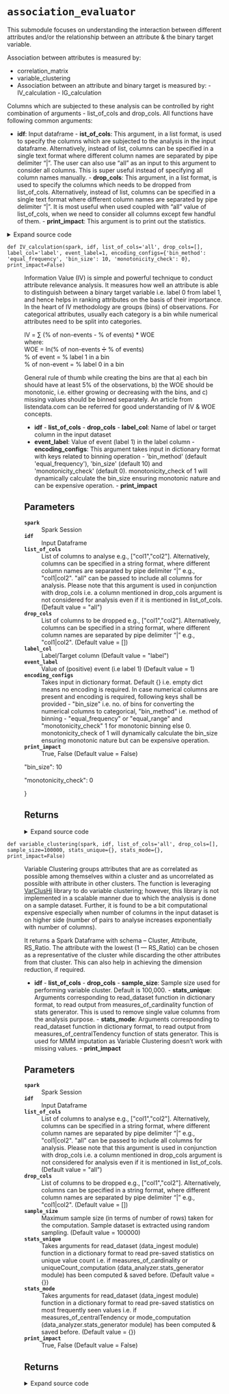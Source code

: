 # <code>association_evaluator</code>
<p>This submodule focuses on understanding the interaction between different attributes and/or the relationship
between an attribute &amp; the binary target variable.</p>
<p>Association between attributes is measured by:</p>
<ul>
<li>correlation_matrix</li>
<li>variable_clustering</li>
<li>Association between an attribute and binary target is measured by:
- IV_calculation
- IG_calculation</li>
</ul>
<p>Columns which are subjected to these analysis can be controlled by right combination of arguments - list_of_cols and
drop_cols. All functions have following common arguments:</p>
<ul>
<li><strong>idf</strong>: Input dataframe - <strong>ist_of_cols</strong>: This argument, in a list format, is used to specify the columns which
are subjected to the analysis in the input dataframe. Alternatively, instead of list, columns can be specified in a
single text format where different column names are separated by pipe delimiter “|”. The user can also use “all” as
an input to this argument to consider all columns. This is super useful instead of specifying all column names
manually. - <strong>drop_cols</strong>: This argument, in a list format, is used to specify the columns which needs to be dropped
from list_of_cols. Alternatively, instead of list, columns can be specified in a single text format where different
column names are separated by pipe delimiter “|”. It is most useful when used coupled with “all” value of
list_of_cols, when we need to consider all columns except few handful of them. - <strong>print_impact</strong>: This argument is
to print out the statistics.</li>
</ul>
<details class="source">
<summary>
<span>Expand source code</span>
</summary>
<pre>
```python
"""This submodule focuses on understanding the interaction between different attributes and/or the relationship
between an attribute & the binary target variable.

Association between attributes is measured by:

- correlation_matrix
- variable_clustering
- Association between an attribute and binary target is measured by:
        - IV_calculation
        - IG_calculation

Columns which are subjected to these analysis can be controlled by right combination of arguments - list_of_cols and
drop_cols. All functions have following common arguments:

- **idf**: Input dataframe - **ist_of_cols**: This argument, in a list format, is used to specify the columns which
are subjected to the analysis in the input dataframe. Alternatively, instead of list, columns can be specified in a
single text format where different column names are separated by pipe delimiter “|”. The user can also use “all” as
an input to this argument to consider all columns. This is super useful instead of specifying all column names
manually. - **drop_cols**: This argument, in a list format, is used to specify the columns which needs to be dropped
from list_of_cols. Alternatively, instead of list, columns can be specified in a single text format where different
column names are separated by pipe delimiter “|”. It is most useful when used coupled with “all” value of
list_of_cols, when we need to consider all columns except few handful of them. - **print_impact**: This argument is
to print out the statistics. """
# coding=utf-8
import itertools
import math

import pyspark
from phik.phik import spark_phik_matrix_from_hist2d_dict
from popmon.analysis.hist_numpy import get_2dgrid
from pyspark.sql import Window
from pyspark.sql import functions as F
from varclushi import VarClusHi

from anovos.data_analyzer.stats_generator import uniqueCount_computation
from anovos.data_ingest.data_ingest import read_dataset
from anovos.data_transformer.transformers import (
    attribute_binning,
    monotonic_binning,
    cat_to_num_unsupervised,
    imputation_MMM,
)
from anovos.shared.utils import attributeType_segregation


def correlation_matrix(
    spark, idf, list_of_cols="all", drop_cols=[], stats_unique={}, print_impact=False
):
    """This function calculates correlation coefficient statistical, which measures the strength of the relationship
    between the relative movements of two attributes. Pearson’s correlation coefficient is a standard approach of
    measuring correlation between two variables. However, it has some drawbacks: a) It works only with continuous
    variables, b) It only accounts for a linear relationship between variables, and c) It is sensitive to outliers.
    To avoid these issues, we are computing Phik (𝜙k), which is a new and practical correlation coefficient that
    works consistently between categorical, ordinal and interval variables, captures non-linear dependency and
    reverts to the Pearson correlation coefficient in case of a bivariate normal input distribution. The correlation
    coefficient is calculated for every pair of attributes and its value lies between 0 and 1, where 0 means there is
    no correlation between the two attributes and 1 means strong correlation. However, this methodology have
    drawbacks of its own as it is found to be more computational expensive especially when number of columns in the
    input dataset is on higher side (number of pairs to analyse increases exponentially with number of columns).
    Further, there is no indication of the direction of the relationship. More detail can be referred from the [
    source paper] [1].

    [1]: https://arxiv.org/abs/1811.11440/     "source paper"

    This function returns a correlation matrix dataframe of schema – attribute, <attribute_names>. Correlation
    between attribute X and Y can be found at intersection of a) row with value X in ‘attribute’ column and b) column
    ‘Y’ (or row with value Y in ‘attribute’ column and column ‘X’).

    - **idf** - **list_of_cols** - **drop_cols** - **stats_unique**: Arguments corresponding to read_dataset function
    in dictionary format, to read output from measures_of_cardinality function of stats generator. - **print_impact**

    Parameters
    ----------
    spark
        Spark Session
    idf
        Input Dataframe
    list_of_cols
        List of columns to analyse e.g., ["col1","col2"].
        Alternatively, columns can be specified in a string format,
        where different column names are separated by pipe delimiter “|” e.g., "col1|col2".
        "all" can be passed to include all columns for analysis.
        Please note that this argument is used in conjunction with drop_cols i.e. a column mentioned in
        drop_cols argument is not considered for analysis even if it is mentioned in list_of_cols. (Default value = "all")
    drop_cols
        List of columns to be dropped e.g., ["col1","col2"].
        Alternatively, columns can be specified in a string format,
        where different column names are separated by pipe delimiter “|” e.g., "col1|col2". (Default value = [])
    stats_unique
        Takes arguments for read_dataset (data_ingest module) function in a dictionary format
        to read pre-saved statistics on unique value count i.e. if measures_of_cardinality or
        uniqueCount_computation (data_analyzer.stats_generator module) has been computed & saved before. (Default value = {})
    print_impact
        True, False (Default value = False)

    Returns
    -------

    """

    if list_of_cols == "all":
        num_cols, cat_cols, other_cols = attributeType_segregation(idf)
        list_of_cols = num_cols + cat_cols
    if isinstance(list_of_cols, str):
        list_of_cols = [x.strip() for x in list_of_cols.split("|")]
    if isinstance(drop_cols, str):
        drop_cols = [x.strip() for x in drop_cols.split("|")]

    if stats_unique == {}:
        remove_cols = (
            uniqueCount_computation(spark, idf, list_of_cols)
            .where(F.col("unique_values") < 2)
            .select("attribute")
            .rdd.flatMap(lambda x: x)
            .collect()
        )
    else:
        remove_cols = (
            read_dataset(spark, **stats_unique)
            .where(F.col("unique_values") < 2)
            .select("attribute")
            .rdd.flatMap(lambda x: x)
            .collect()
        )

    list_of_cols = list(
        set([e for e in list_of_cols if e not in (drop_cols + remove_cols)])
    )

    if any(x not in idf.columns for x in list_of_cols) | (len(list_of_cols) == 0):
        raise TypeError("Invalid input for Column(s)")

    combis = [list(c) for c in itertools.combinations_with_replacement(list_of_cols, 2)]
    hists = idf.select(list_of_cols).pm_make_histograms(combis)
    grids = {k: get_2dgrid(h) for k, h in hists.items()}
    odf_pd = spark_phik_matrix_from_hist2d_dict(spark.sparkContext, grids)
    odf_pd["attribute"] = odf_pd.index
    list_of_cols.sort()
    odf = (
        spark.createDataFrame(odf_pd)
        .select(["attribute"] + list_of_cols)
        .orderBy("attribute")
    )

    if print_impact:
        odf.show(odf.count())

    return odf


def variable_clustering(
    spark,
    idf,
    list_of_cols="all",
    drop_cols=[],
    sample_size=100000,
    stats_unique={},
    stats_mode={},
    print_impact=False,
):
    """Variable Clustering groups attributes that are as correlated as possible among themselves within a cluster and
    as uncorrelated as possible with attribute in other clusters. The function is leveraging [VarClusHi] [2] library
    to do variable clustering; however, this library is not implemented in a scalable manner due to which the
    analysis is done on a sample dataset. Further, it is found to be a bit computational expensive especially when
    number of columns in the input dataset is on higher side (number of pairs to analyse increases exponentially with
    number of columns).

    [2]: https://github.com/jingtt/varclushi   "VarCluShi"

    It returns a Spark Dataframe with schema – Cluster, Attribute, RS_Ratio. The attribute with the lowest (1 —
    RS_Ratio) can be chosen as a representative of the cluster while discarding the other attributes from that
    cluster. This can also help in achieving the dimension reduction, if required.

    - **idf** - **list_of_cols** - **drop_cols** - **sample_size**: Sample size used for performing variable cluster.
    Default is 100,000. - **stats_unique**: Arguments corresponding to read_dataset function in dictionary format,
    to read output from measures_of_cardinality function of stats generator. This is used to remove single value
    columns from the analysis purpose. - **stats_mode**: Arguments corresponding to read_dataset function in
    dictionary format, to read output from measures_of_centralTendency function of stats generator. This is used for
    MMM imputation as Variable Clustering doesn’t work with missing values. - **print_impact**

    Parameters
    ----------
    spark
        Spark Session
    idf
        Input Dataframe
    list_of_cols
        List of columns to analyse e.g., ["col1","col2"].
        Alternatively, columns can be specified in a string format,
        where different column names are separated by pipe delimiter “|” e.g., "col1|col2".
        "all" can be passed to include all columns for analysis.
        Please note that this argument is used in conjunction with drop_cols i.e. a column mentioned in
        drop_cols argument is not considered for analysis even if it is mentioned in list_of_cols. (Default value = "all")
    drop_cols
        List of columns to be dropped e.g., ["col1","col2"].
        Alternatively, columns can be specified in a string format,
        where different column names are separated by pipe delimiter “|” e.g., "col1|col2". (Default value = [])
    sample_size
        Maximum sample size (in terms of number of rows) taken for the computation.
        Sample dataset is extracted using random sampling. (Default value = 100000)
    stats_unique
        Takes arguments for read_dataset (data_ingest module) function in a dictionary format
        to read pre-saved statistics on unique value count i.e. if measures_of_cardinality or
        uniqueCount_computation (data_analyzer.stats_generator module) has been computed & saved before. (Default value = {})
    stats_mode
        Takes arguments for read_dataset (data_ingest module) function in a dictionary format
        to read pre-saved statistics on most frequently seen values i.e. if measures_of_centralTendency or
        mode_computation (data_analyzer.stats_generator module) has been computed & saved before. (Default value = {})
    print_impact
        True, False (Default value = False)

    Returns
    -------

    """

    if list_of_cols == "all":
        num_cols, cat_cols, other_cols = attributeType_segregation(idf)
        list_of_cols = num_cols + cat_cols
    if isinstance(list_of_cols, str):
        list_of_cols = [x.strip() for x in list_of_cols.split("|")]
    if isinstance(drop_cols, str):
        drop_cols = [x.strip() for x in drop_cols.split("|")]

    list_of_cols = list(set([e for e in list_of_cols if e not in drop_cols]))

    if any(x not in idf.columns for x in list_of_cols) | (len(list_of_cols) == 0):
        raise TypeError("Invalid input for Column(s)")

    idf_sample = idf.sample(False, min(1.0, float(sample_size) / idf.count()), 0)
    idf_sample.persist(pyspark.StorageLevel.MEMORY_AND_DISK).count()
    if stats_unique == {}:
        remove_cols = (
            uniqueCount_computation(spark, idf_sample, list_of_cols)
            .where(F.col("unique_values") < 2)
            .select("attribute")
            .rdd.flatMap(lambda x: x)
            .collect()
        )
    else:
        remove_cols = (
            read_dataset(spark, **stats_unique)
            .where(F.col("unique_values") < 2)
            .select("attribute")
            .rdd.flatMap(lambda x: x)
            .collect()
        )

    list_of_cols = [e for e in list_of_cols if e not in remove_cols]
    idf_sample = idf_sample.select(list_of_cols)
    num_cols, cat_cols, other_cols = attributeType_segregation(idf_sample)

    for i in idf_sample.dtypes:
        if i[1].startswith("decimal"):
            idf_sample = idf_sample.withColumn(i[0], F.col(i[0]).cast("double"))
    idf_encoded = cat_to_num_unsupervised(
        spark, idf_sample, list_of_cols=cat_cols, method_type=1
    )
    idf_imputed = imputation_MMM(spark, idf_encoded, stats_mode=stats_mode)
    idf_imputed.persist(pyspark.StorageLevel.MEMORY_AND_DISK).count()
    idf_sample.unpersist()
    idf_pd = idf_imputed.toPandas()
    vc = VarClusHi(idf_pd, maxeigval2=1, maxclus=None)
    vc.varclus()
    odf_pd = vc.rsquare
    odf = spark.createDataFrame(odf_pd).select(
        "Cluster",
        F.col("Variable").alias("Attribute"),
        F.round(F.col("RS_Ratio"), 4).alias("RS_Ratio"),
    )
    if print_impact:
        odf.show(odf.count())
    return odf


def IV_calculation(
    spark,
    idf,
    list_of_cols="all",
    drop_cols=[],
    label_col="label",
    event_label=1,
    encoding_configs={
        "bin_method": "equal_frequency",
        "bin_size": 10,
        "monotonicity_check": 0,
    },
    print_impact=False,
):
    """Information Value (IV) is simple and powerful technique to conduct attribute relevance analysis. It measures
    how well an attribute is able to distinguish between a binary target variable i.e. label 0 from label 1,
    and hence helps in ranking attributes on the basis of their importance. In the heart of IV methodology are groups
    (bins) of observations. For categorical attributes, usually each category is a bin while numerical attributes
    need to be split into categories.

    IV = ∑ (% of non-events - % of events) * WOE
    <br>where:
    <br>WOE = In(% of non-events ➗ % of events)
    <br>% of event = % label 1 in a bin
    <br>% of non-event = % label 0 in a bin

    General rule of thumb while creating the bins are that a) each bin should have at least 5% of the observations,
    b) the WOE should be monotonic, i.e. either growing or decreasing with the bins, and c) missing values should be
    binned separately. An article  from listendata.com can be referred for good understanding of IV & WOE concepts.

    - **idf** - **list_of_cols** - **drop_cols** - **label_col**: Name of label or target column in the input dataset
    - **event_label**: Value of event (label 1) in the label column - **encoding_configs**: This argument takes input
    in dictionary format with keys related to binning operation - 'bin_method' (default 'equal_frequency'),
    'bin_size' (default 10) and 'monotonicity_check' (default 0). monotonicity_check of 1 will dynamically calculate
    the bin_size ensuring monotonic nature and can be expensive operation. - **print_impact**


    Parameters
    ----------
    spark
        Spark Session
    idf
        Input Dataframe
    list_of_cols
        List of columns to analyse e.g., ["col1","col2"].
        Alternatively, columns can be specified in a string format,
        where different column names are separated by pipe delimiter “|” e.g., "col1|col2".
        "all" can be passed to include all columns for analysis.
        Please note that this argument is used in conjunction with drop_cols i.e. a column mentioned in
        drop_cols argument is not considered for analysis even if it is mentioned in list_of_cols. (Default value = "all")
    drop_cols
        List of columns to be dropped e.g., ["col1","col2"].
        Alternatively, columns can be specified in a string format,
        where different column names are separated by pipe delimiter “|” e.g., "col1|col2". (Default value = [])
    label_col
        Label/Target column (Default value = "label")
    event_label
        Value of (positive) event (i.e label 1) (Default value = 1)
    encoding_configs
        Takes input in dictionary format. Default {} i.e. empty dict means no encoding is required.
        In case numerical columns are present and encoding is required, following keys shall be
        provided - "bin_size" i.e. no. of bins for converting the numerical columns to categorical,
        "bin_method" i.e. method of binning - "equal_frequency" or "equal_range" and
        "monotonicity_check" 1 for monotonic binning else 0. monotonicity_check of 1 will
        dynamically calculate the bin_size ensuring monotonic nature but can be expensive operation.
    print_impact
        True, False (Default value = False)
    "bin_size": 10

    "monotonicity_check": 0

    }


    Returns
    -------

    """

    if label_col not in idf.columns:
        raise TypeError("Invalid input for Label Column")

    if list_of_cols == "all":
        num_cols, cat_cols, other_cols = attributeType_segregation(idf)
        list_of_cols = num_cols + cat_cols

    if isinstance(list_of_cols, str):
        list_of_cols = [x.strip() for x in list_of_cols.split("|")]

    if isinstance(drop_cols, str):
        drop_cols = [x.strip() for x in drop_cols.split("|")]

    list_of_cols = list(
        set([e for e in list_of_cols if e not in (drop_cols + [label_col])])
    )

    if any(x not in idf.columns for x in list_of_cols) | (len(list_of_cols) == 0):
        raise TypeError("Invalid input for Column(s)")

    if idf.where(F.col(label_col) == event_label).count() == 0:
        raise TypeError("Invalid input for Event Label Value")

    num_cols, cat_cols, other_cols = attributeType_segregation(idf.select(list_of_cols))

    if (len(num_cols) > 0) & bool(encoding_configs):
        bin_size = encoding_configs["bin_size"]
        bin_method = encoding_configs["bin_method"]
        monotonicity_check = encoding_configs["monotonicity_check"]
        if monotonicity_check == 1:
            idf_encoded = monotonic_binning(
                spark, idf, num_cols, [], label_col, event_label, bin_method, bin_size
            )
        else:
            idf_encoded = attribute_binning(
                spark, idf, num_cols, [], bin_method, bin_size
            )

        idf_encoded.persist(pyspark.StorageLevel.MEMORY_AND_DISK).count()
    else:
        idf_encoded = idf

    output = []
    for col in list_of_cols:
        df_iv = (
            idf_encoded.groupBy(col, label_col)
            .count()
            .withColumn(
                label_col, F.when(F.col(label_col) == event_label, 1).otherwise(0)
            )
            .groupBy(col)
            .pivot(label_col)
            .sum("count")
            .fillna(0.5)
            .withColumn("event_pct", F.col("1") / F.sum("1").over(Window.partitionBy()))
            .withColumn(
                "nonevent_pct", F.col("0") / F.sum("0").over(Window.partitionBy())
            )
            .withColumn(
                "iv",
                (F.col("nonevent_pct") - F.col("event_pct"))
                * F.log(F.col("nonevent_pct") / F.col("event_pct")),
            )
        )
        iv_value = df_iv.select(F.sum("iv")).collect()[0][0]
        output.append([col, iv_value])

    odf = (
        spark.createDataFrame(output, ["attribute", "iv"])
        .withColumn("iv", F.round(F.col("iv"), 4))
        .orderBy(F.desc("iv"))
    )
    if print_impact:
        odf.show(odf.count())

    return odf


def IG_calculation(
    spark,
    idf,
    list_of_cols="all",
    drop_cols=[],
    label_col="label",
    event_label=1,
    encoding_configs={
        "bin_method": "equal_frequency",
        "bin_size": 10,
        "monotonicity_check": 0,
    },
    print_impact=False,
):
    """Information Gain (IG) is another powerful technique for feature selection analysis. Information gain is
    calculated by comparing the entropy of the dataset before and after a transformation (introduction of attribute
    in this particular case). Similar to IV calculation, each category is a bin for categorical attributes,
    while numerical attributes need to be split into categories.

    IG = Total Entropy – Entropy

    Total Entropy= -%event*log⁡(%event)-(1-%event)*log⁡(1-%event)

    Entropy = ∑(-%〖event〗_i*log⁡(%〖event〗_i )-(1-%〖event〗_i )*log⁡(1-%〖event〗_i)

    - **idf** - **list_of_cols** - **drop_cols** - **label_col**: Name of label or target column in the input dataset
    - **event_label**: Value of event (label 1) in the label column - **encoding_configs**: This argument takes input
    in dictionary format with keys related to binning operation - 'bin_method' (default 'equal_frequency'),
    'bin_size' (default 10) and 'monotonicity_check' (default 0). monotonicity_check of 1 will dynamically calculate
    the bin_size ensuring monotonic nature and can be expensive operation. - **print_impact**


    Parameters
    ----------
    spark
        Spark Session
    idf
        Input Dataframe
    list_of_cols
        List of columns to analyse e.g., ["col1","col2"].
        Alternatively, columns can be specified in a string format,
        where different column names are separated by pipe delimiter “|” e.g., "col1|col2".
        "all" can be passed to include all columns for analysis.
        Please note that this argument is used in conjunction with drop_cols i.e. a column mentioned in
        drop_cols argument is not considered for analysis even if it is mentioned in list_of_cols. (Default value = "all")
    drop_cols
        List of columns to be dropped e.g., ["col1","col2"].
        Alternatively, columns can be specified in a string format,
        where different column names are separated by pipe delimiter “|” e.g., "col1|col2". (Default value = [])
    label_col
        Label/Target column (Default value = "label")
    event_label
        Value of (positive) event (i.e label 1) (Default value = 1)
    encoding_configs
        Takes input in dictionary format. Default {} i.e. empty dict means no encoding is required.
        In case numerical columns are present and encoding is required, following keys shall be
        provided - "bin_size" i.e. no. of bins for converting the numerical columns to categorical,
        "bin_method" i.e. method of binning - "equal_frequency" or "equal_range" and
        "monotonicity_check" 1 for monotonic binning else 0. monotonicity_check of 1 will
        dynamically calculate the bin_size ensuring monotonic nature but can be expensive operation.
    print_impact
        True, False (Default value = False)
    "bin_size": 10

    "monotonicity_check": 0

    }


    Returns
    -------

    """

    if label_col not in idf.columns:
        raise TypeError("Invalid input for Label Column")

    if list_of_cols == "all":
        num_cols, cat_cols, other_cols = attributeType_segregation(idf)
        list_of_cols = num_cols + cat_cols
    if isinstance(list_of_cols, str):
        list_of_cols = [x.strip() for x in list_of_cols.split("|")]
    if isinstance(drop_cols, str):
        drop_cols = [x.strip() for x in drop_cols.split("|")]

    list_of_cols = list(
        set([e for e in list_of_cols if e not in (drop_cols + [label_col])])
    )

    if any(x not in idf.columns for x in list_of_cols) | (len(list_of_cols) == 0):
        raise TypeError("Invalid input for Column(s)")
    if idf.where(F.col(label_col) == event_label).count() == 0:
        raise TypeError("Invalid input for Event Label Value")

    num_cols, cat_cols, other_cols = attributeType_segregation(idf.select(list_of_cols))

    if (len(num_cols) > 0) & bool(encoding_configs):
        bin_size = encoding_configs["bin_size"]
        bin_method = encoding_configs["bin_method"]
        monotonicity_check = encoding_configs["monotonicity_check"]
        if monotonicity_check == 1:
            idf_encoded = monotonic_binning(
                spark, idf, num_cols, [], label_col, event_label, bin_method, bin_size
            )
        else:
            idf_encoded = attribute_binning(
                spark, idf, num_cols, [], bin_method, bin_size
            )
        idf_encoded.persist(pyspark.StorageLevel.MEMORY_AND_DISK).count()
    else:
        idf_encoded = idf

    output = []
    total_event = idf.where(F.col(label_col) == event_label).count() / idf.count()
    total_entropy = -(
        total_event * math.log2(total_event)
        + ((1 - total_event) * math.log2((1 - total_event)))
    )
    for col in list_of_cols:
        idf_entropy = (
            idf_encoded.withColumn(
                label_col, F.when(F.col(label_col) == event_label, 1).otherwise(0)
            )
            .groupBy(col)
            .agg(
                F.sum(F.col(label_col)).alias("event_count"),
                F.count(F.col(label_col)).alias("total_count"),
            )
            .dropna()
            .withColumn("event_pct", F.col("event_count") / F.col("total_count"))
            .withColumn(
                "segment_pct",
                F.col("total_count") / F.sum("total_count").over(Window.partitionBy()),
            )
            .withColumn(
                "entropy",
                -F.col("segment_pct")
                * (
                    (F.col("event_pct") * F.log2(F.col("event_pct")))
                    + ((1 - F.col("event_pct")) * F.log2((1 - F.col("event_pct"))))
                ),
            )
        )
        entropy = (
            idf_entropy.groupBy().sum("entropy").rdd.flatMap(lambda x: x).collect()[0]
        )
        ig_value = total_entropy - entropy if entropy else None
        output.append([col, ig_value])

    odf = (
        spark.createDataFrame(output, ["attribute", "ig"])
        .withColumn("ig", F.round(F.col("ig"), 4))
        .orderBy(F.desc("ig"))
    )
    if print_impact:
        odf.show(odf.count())

    return odf
```
</pre>
</details>
## Functions
<dl>
<dt id="anovos.data_analyzer.association_evaluator.IG_calculation"><code class="name flex hljs csharp">
<span class="k">def</span> <span class="nf"><span class="ident">IG_calculation</span></span>(<span class="n">spark, idf, list_of_cols='all', drop_cols=[], label_col='label', event_label=1, encoding_configs={'bin_method': 'equal_frequency', 'bin_size': 10, 'monotonicity_check': 0}, print_impact=False)</span>
</code></dt>
<dd>
<div class="desc"><p>Information Gain (IG) is another powerful technique for feature selection analysis. Information gain is
calculated by comparing the entropy of the dataset before and after a transformation (introduction of attribute
in this particular case). Similar to IV calculation, each category is a bin for categorical attributes,
while numerical attributes need to be split into categories.</p>
<p>IG = Total Entropy – Entropy</p>
<p>Total Entropy= -%event<em>log⁡(%event)-(1-%event)</em>log⁡(1-%event)</p>
<p>Entropy = ∑(-%〖event〗_i<em>log⁡(%〖event〗_i )-(1-%〖event〗_i )</em>log⁡(1-%〖event〗_i)</p>
<ul>
<li><strong>idf</strong> - <strong>list_of_cols</strong> - <strong>drop_cols</strong> - <strong>label_col</strong>: Name of label or target column in the input dataset</li>
<li><strong>event_label</strong>: Value of event (label 1) in the label column - <strong>encoding_configs</strong>: This argument takes input
in dictionary format with keys related to binning operation - 'bin_method' (default 'equal_frequency'),
'bin_size' (default 10) and 'monotonicity_check' (default 0). monotonicity_check of 1 will dynamically calculate
the bin_size ensuring monotonic nature and can be expensive operation. - <strong>print_impact</strong></li>
</ul>
<h2 id="parameters">Parameters</h2>
<dl>
<dt><strong><code>spark</code></strong></dt>
<dd>Spark Session</dd>
<dt><strong><code>idf</code></strong></dt>
<dd>Input Dataframe</dd>
<dt><strong><code>list_of_cols</code></strong></dt>
<dd>List of columns to analyse e.g., ["col1","col2"].
Alternatively, columns can be specified in a string format,
where different column names are separated by pipe delimiter “|” e.g., "col1|col2".
"all" can be passed to include all columns for analysis.
Please note that this argument is used in conjunction with drop_cols i.e. a column mentioned in
drop_cols argument is not considered for analysis even if it is mentioned in list_of_cols. (Default value = "all")</dd>
<dt><strong><code>drop_cols</code></strong></dt>
<dd>List of columns to be dropped e.g., ["col1","col2"].
Alternatively, columns can be specified in a string format,
where different column names are separated by pipe delimiter “|” e.g., "col1|col2". (Default value = [])</dd>
<dt><strong><code>label_col</code></strong></dt>
<dd>Label/Target column (Default value = "label")</dd>
<dt><strong><code>event_label</code></strong></dt>
<dd>Value of (positive) event (i.e label 1) (Default value = 1)</dd>
<dt><strong><code>encoding_configs</code></strong></dt>
<dd>Takes input in dictionary format. Default {} i.e. empty dict means no encoding is required.
In case numerical columns are present and encoding is required, following keys shall be
provided - "bin_size" i.e. no. of bins for converting the numerical columns to categorical,
"bin_method" i.e. method of binning - "equal_frequency" or "equal_range" and
"monotonicity_check" 1 for monotonic binning else 0. monotonicity_check of 1 will
dynamically calculate the bin_size ensuring monotonic nature but can be expensive operation.</dd>
<dt><strong><code>print_impact</code></strong></dt>
<dd>True, False (Default value = False)</dd>
</dl>
<p>"bin_size": 10</p>
<p>"monotonicity_check": 0</p>
<p>}</p>
<h2 id="returns">Returns</h2></div>
<details class="source">
<summary>
<span>Expand source code</span>
</summary>
<pre>
```python
def IG_calculation(
    spark,
    idf,
    list_of_cols="all",
    drop_cols=[],
    label_col="label",
    event_label=1,
    encoding_configs={
        "bin_method": "equal_frequency",
        "bin_size": 10,
        "monotonicity_check": 0,
    },
    print_impact=False,
):
    """Information Gain (IG) is another powerful technique for feature selection analysis. Information gain is
    calculated by comparing the entropy of the dataset before and after a transformation (introduction of attribute
    in this particular case). Similar to IV calculation, each category is a bin for categorical attributes,
    while numerical attributes need to be split into categories.

    IG = Total Entropy – Entropy

    Total Entropy= -%event*log⁡(%event)-(1-%event)*log⁡(1-%event)

    Entropy = ∑(-%〖event〗_i*log⁡(%〖event〗_i )-(1-%〖event〗_i )*log⁡(1-%〖event〗_i)

    - **idf** - **list_of_cols** - **drop_cols** - **label_col**: Name of label or target column in the input dataset
    - **event_label**: Value of event (label 1) in the label column - **encoding_configs**: This argument takes input
    in dictionary format with keys related to binning operation - 'bin_method' (default 'equal_frequency'),
    'bin_size' (default 10) and 'monotonicity_check' (default 0). monotonicity_check of 1 will dynamically calculate
    the bin_size ensuring monotonic nature and can be expensive operation. - **print_impact**


    Parameters
    ----------
    spark
        Spark Session
    idf
        Input Dataframe
    list_of_cols
        List of columns to analyse e.g., ["col1","col2"].
        Alternatively, columns can be specified in a string format,
        where different column names are separated by pipe delimiter “|” e.g., "col1|col2".
        "all" can be passed to include all columns for analysis.
        Please note that this argument is used in conjunction with drop_cols i.e. a column mentioned in
        drop_cols argument is not considered for analysis even if it is mentioned in list_of_cols. (Default value = "all")
    drop_cols
        List of columns to be dropped e.g., ["col1","col2"].
        Alternatively, columns can be specified in a string format,
        where different column names are separated by pipe delimiter “|” e.g., "col1|col2". (Default value = [])
    label_col
        Label/Target column (Default value = "label")
    event_label
        Value of (positive) event (i.e label 1) (Default value = 1)
    encoding_configs
        Takes input in dictionary format. Default {} i.e. empty dict means no encoding is required.
        In case numerical columns are present and encoding is required, following keys shall be
        provided - "bin_size" i.e. no. of bins for converting the numerical columns to categorical,
        "bin_method" i.e. method of binning - "equal_frequency" or "equal_range" and
        "monotonicity_check" 1 for monotonic binning else 0. monotonicity_check of 1 will
        dynamically calculate the bin_size ensuring monotonic nature but can be expensive operation.
    print_impact
        True, False (Default value = False)
    "bin_size": 10

    "monotonicity_check": 0

    }


    Returns
    -------

    """

    if label_col not in idf.columns:
        raise TypeError("Invalid input for Label Column")

    if list_of_cols == "all":
        num_cols, cat_cols, other_cols = attributeType_segregation(idf)
        list_of_cols = num_cols + cat_cols
    if isinstance(list_of_cols, str):
        list_of_cols = [x.strip() for x in list_of_cols.split("|")]
    if isinstance(drop_cols, str):
        drop_cols = [x.strip() for x in drop_cols.split("|")]

    list_of_cols = list(
        set([e for e in list_of_cols if e not in (drop_cols + [label_col])])
    )

    if any(x not in idf.columns for x in list_of_cols) | (len(list_of_cols) == 0):
        raise TypeError("Invalid input for Column(s)")
    if idf.where(F.col(label_col) == event_label).count() == 0:
        raise TypeError("Invalid input for Event Label Value")

    num_cols, cat_cols, other_cols = attributeType_segregation(idf.select(list_of_cols))

    if (len(num_cols) > 0) & bool(encoding_configs):
        bin_size = encoding_configs["bin_size"]
        bin_method = encoding_configs["bin_method"]
        monotonicity_check = encoding_configs["monotonicity_check"]
        if monotonicity_check == 1:
            idf_encoded = monotonic_binning(
                spark, idf, num_cols, [], label_col, event_label, bin_method, bin_size
            )
        else:
            idf_encoded = attribute_binning(
                spark, idf, num_cols, [], bin_method, bin_size
            )
        idf_encoded.persist(pyspark.StorageLevel.MEMORY_AND_DISK).count()
    else:
        idf_encoded = idf

    output = []
    total_event = idf.where(F.col(label_col) == event_label).count() / idf.count()
    total_entropy = -(
        total_event * math.log2(total_event)
        + ((1 - total_event) * math.log2((1 - total_event)))
    )
    for col in list_of_cols:
        idf_entropy = (
            idf_encoded.withColumn(
                label_col, F.when(F.col(label_col) == event_label, 1).otherwise(0)
            )
            .groupBy(col)
            .agg(
                F.sum(F.col(label_col)).alias("event_count"),
                F.count(F.col(label_col)).alias("total_count"),
            )
            .dropna()
            .withColumn("event_pct", F.col("event_count") / F.col("total_count"))
            .withColumn(
                "segment_pct",
                F.col("total_count") / F.sum("total_count").over(Window.partitionBy()),
            )
            .withColumn(
                "entropy",
                -F.col("segment_pct")
                * (
                    (F.col("event_pct") * F.log2(F.col("event_pct")))
                    + ((1 - F.col("event_pct")) * F.log2((1 - F.col("event_pct"))))
                ),
            )
        )
        entropy = (
            idf_entropy.groupBy().sum("entropy").rdd.flatMap(lambda x: x).collect()[0]
        )
        ig_value = total_entropy - entropy if entropy else None
        output.append([col, ig_value])

    odf = (
        spark.createDataFrame(output, ["attribute", "ig"])
        .withColumn("ig", F.round(F.col("ig"), 4))
        .orderBy(F.desc("ig"))
    )
    if print_impact:
        odf.show(odf.count())

    return odf
```
</pre>
</details>
</dd>
<dt id="anovos.data_analyzer.association_evaluator.IV_calculation"><code class="name flex hljs csharp">
<span class="k">def</span> <span class="nf"><span class="ident">IV_calculation</span></span>(<span class="n">spark, idf, list_of_cols='all', drop_cols=[], label_col='label', event_label=1, encoding_configs={'bin_method': 'equal_frequency', 'bin_size': 10, 'monotonicity_check': 0}, print_impact=False)</span>
</code></dt>
<dd>
<div class="desc"><p>Information Value (IV) is simple and powerful technique to conduct attribute relevance analysis. It measures
how well an attribute is able to distinguish between a binary target variable i.e. label 0 from label 1,
and hence helps in ranking attributes on the basis of their importance. In the heart of IV methodology are groups
(bins) of observations. For categorical attributes, usually each category is a bin while numerical attributes
need to be split into categories.</p>
<p>IV = ∑ (% of non-events - % of events) * WOE
<br>where:
<br>WOE = In(% of non-events ➗ % of events)
<br>% of event = % label 1 in a bin
<br>% of non-event = % label 0 in a bin</p>
<p>General rule of thumb while creating the bins are that a) each bin should have at least 5% of the observations,
b) the WOE should be monotonic, i.e. either growing or decreasing with the bins, and c) missing values should be
binned separately. An article
from listendata.com can be referred for good understanding of IV &amp; WOE concepts.</p>
<ul>
<li><strong>idf</strong> - <strong>list_of_cols</strong> - <strong>drop_cols</strong> - <strong>label_col</strong>: Name of label or target column in the input dataset</li>
<li><strong>event_label</strong>: Value of event (label 1) in the label column - <strong>encoding_configs</strong>: This argument takes input
in dictionary format with keys related to binning operation - 'bin_method' (default 'equal_frequency'),
'bin_size' (default 10) and 'monotonicity_check' (default 0). monotonicity_check of 1 will dynamically calculate
the bin_size ensuring monotonic nature and can be expensive operation. - <strong>print_impact</strong></li>
</ul>
<h2 id="parameters">Parameters</h2>
<dl>
<dt><strong><code>spark</code></strong></dt>
<dd>Spark Session</dd>
<dt><strong><code>idf</code></strong></dt>
<dd>Input Dataframe</dd>
<dt><strong><code>list_of_cols</code></strong></dt>
<dd>List of columns to analyse e.g., ["col1","col2"].
Alternatively, columns can be specified in a string format,
where different column names are separated by pipe delimiter “|” e.g., "col1|col2".
"all" can be passed to include all columns for analysis.
Please note that this argument is used in conjunction with drop_cols i.e. a column mentioned in
drop_cols argument is not considered for analysis even if it is mentioned in list_of_cols. (Default value = "all")</dd>
<dt><strong><code>drop_cols</code></strong></dt>
<dd>List of columns to be dropped e.g., ["col1","col2"].
Alternatively, columns can be specified in a string format,
where different column names are separated by pipe delimiter “|” e.g., "col1|col2". (Default value = [])</dd>
<dt><strong><code>label_col</code></strong></dt>
<dd>Label/Target column (Default value = "label")</dd>
<dt><strong><code>event_label</code></strong></dt>
<dd>Value of (positive) event (i.e label 1) (Default value = 1)</dd>
<dt><strong><code>encoding_configs</code></strong></dt>
<dd>Takes input in dictionary format. Default {} i.e. empty dict means no encoding is required.
In case numerical columns are present and encoding is required, following keys shall be
provided - "bin_size" i.e. no. of bins for converting the numerical columns to categorical,
"bin_method" i.e. method of binning - "equal_frequency" or "equal_range" and
"monotonicity_check" 1 for monotonic binning else 0. monotonicity_check of 1 will
dynamically calculate the bin_size ensuring monotonic nature but can be expensive operation.</dd>
<dt><strong><code>print_impact</code></strong></dt>
<dd>True, False (Default value = False)</dd>
</dl>
<p>"bin_size": 10</p>
<p>"monotonicity_check": 0</p>
<p>}</p>
<h2 id="returns">Returns</h2></div>
<details class="source">
<summary>
<span>Expand source code</span>
</summary>
<pre>
```python
def IV_calculation(
    spark,
    idf,
    list_of_cols="all",
    drop_cols=[],
    label_col="label",
    event_label=1,
    encoding_configs={
        "bin_method": "equal_frequency",
        "bin_size": 10,
        "monotonicity_check": 0,
    },
    print_impact=False,
):
    """Information Value (IV) is simple and powerful technique to conduct attribute relevance analysis. It measures
    how well an attribute is able to distinguish between a binary target variable i.e. label 0 from label 1,
    and hence helps in ranking attributes on the basis of their importance. In the heart of IV methodology are groups
    (bins) of observations. For categorical attributes, usually each category is a bin while numerical attributes
    need to be split into categories.

    IV = ∑ (% of non-events - % of events) * WOE
    <br>where:
    <br>WOE = In(% of non-events ➗ % of events)
    <br>% of event = % label 1 in a bin
    <br>% of non-event = % label 0 in a bin

    General rule of thumb while creating the bins are that a) each bin should have at least 5% of the observations,
    b) the WOE should be monotonic, i.e. either growing or decreasing with the bins, and c) missing values should be
    binned separately. An article  from listendata.com can be referred for good understanding of IV & WOE concepts.

    - **idf** - **list_of_cols** - **drop_cols** - **label_col**: Name of label or target column in the input dataset
    - **event_label**: Value of event (label 1) in the label column - **encoding_configs**: This argument takes input
    in dictionary format with keys related to binning operation - 'bin_method' (default 'equal_frequency'),
    'bin_size' (default 10) and 'monotonicity_check' (default 0). monotonicity_check of 1 will dynamically calculate
    the bin_size ensuring monotonic nature and can be expensive operation. - **print_impact**


    Parameters
    ----------
    spark
        Spark Session
    idf
        Input Dataframe
    list_of_cols
        List of columns to analyse e.g., ["col1","col2"].
        Alternatively, columns can be specified in a string format,
        where different column names are separated by pipe delimiter “|” e.g., "col1|col2".
        "all" can be passed to include all columns for analysis.
        Please note that this argument is used in conjunction with drop_cols i.e. a column mentioned in
        drop_cols argument is not considered for analysis even if it is mentioned in list_of_cols. (Default value = "all")
    drop_cols
        List of columns to be dropped e.g., ["col1","col2"].
        Alternatively, columns can be specified in a string format,
        where different column names are separated by pipe delimiter “|” e.g., "col1|col2". (Default value = [])
    label_col
        Label/Target column (Default value = "label")
    event_label
        Value of (positive) event (i.e label 1) (Default value = 1)
    encoding_configs
        Takes input in dictionary format. Default {} i.e. empty dict means no encoding is required.
        In case numerical columns are present and encoding is required, following keys shall be
        provided - "bin_size" i.e. no. of bins for converting the numerical columns to categorical,
        "bin_method" i.e. method of binning - "equal_frequency" or "equal_range" and
        "monotonicity_check" 1 for monotonic binning else 0. monotonicity_check of 1 will
        dynamically calculate the bin_size ensuring monotonic nature but can be expensive operation.
    print_impact
        True, False (Default value = False)
    "bin_size": 10

    "monotonicity_check": 0

    }


    Returns
    -------

    """

    if label_col not in idf.columns:
        raise TypeError("Invalid input for Label Column")

    if list_of_cols == "all":
        num_cols, cat_cols, other_cols = attributeType_segregation(idf)
        list_of_cols = num_cols + cat_cols

    if isinstance(list_of_cols, str):
        list_of_cols = [x.strip() for x in list_of_cols.split("|")]

    if isinstance(drop_cols, str):
        drop_cols = [x.strip() for x in drop_cols.split("|")]

    list_of_cols = list(
        set([e for e in list_of_cols if e not in (drop_cols + [label_col])])
    )

    if any(x not in idf.columns for x in list_of_cols) | (len(list_of_cols) == 0):
        raise TypeError("Invalid input for Column(s)")

    if idf.where(F.col(label_col) == event_label).count() == 0:
        raise TypeError("Invalid input for Event Label Value")

    num_cols, cat_cols, other_cols = attributeType_segregation(idf.select(list_of_cols))

    if (len(num_cols) > 0) & bool(encoding_configs):
        bin_size = encoding_configs["bin_size"]
        bin_method = encoding_configs["bin_method"]
        monotonicity_check = encoding_configs["monotonicity_check"]
        if monotonicity_check == 1:
            idf_encoded = monotonic_binning(
                spark, idf, num_cols, [], label_col, event_label, bin_method, bin_size
            )
        else:
            idf_encoded = attribute_binning(
                spark, idf, num_cols, [], bin_method, bin_size
            )

        idf_encoded.persist(pyspark.StorageLevel.MEMORY_AND_DISK).count()
    else:
        idf_encoded = idf

    output = []
    for col in list_of_cols:
        df_iv = (
            idf_encoded.groupBy(col, label_col)
            .count()
            .withColumn(
                label_col, F.when(F.col(label_col) == event_label, 1).otherwise(0)
            )
            .groupBy(col)
            .pivot(label_col)
            .sum("count")
            .fillna(0.5)
            .withColumn("event_pct", F.col("1") / F.sum("1").over(Window.partitionBy()))
            .withColumn(
                "nonevent_pct", F.col("0") / F.sum("0").over(Window.partitionBy())
            )
            .withColumn(
                "iv",
                (F.col("nonevent_pct") - F.col("event_pct"))
                * F.log(F.col("nonevent_pct") / F.col("event_pct")),
            )
        )
        iv_value = df_iv.select(F.sum("iv")).collect()[0][0]
        output.append([col, iv_value])

    odf = (
        spark.createDataFrame(output, ["attribute", "iv"])
        .withColumn("iv", F.round(F.col("iv"), 4))
        .orderBy(F.desc("iv"))
    )
    if print_impact:
        odf.show(odf.count())

    return odf
```
</pre>
</details>
</dd>
<dt id="anovos.data_analyzer.association_evaluator.correlation_matrix"><code class="name flex hljs csharp">
<span class="k">def</span> <span class="nf"><span class="ident">correlation_matrix</span></span>(<span class="n">spark, idf, list_of_cols='all', drop_cols=[], stats_unique={}, print_impact=False)</span>
</code></dt>
<dd>
<div class="desc"><p>This function calculates correlation coefficient statistical, which measures the strength of the relationship
between the relative movements of two attributes. Pearson’s correlation coefficient is a standard approach of
measuring correlation between two variables. However, it has some drawbacks: a) It works only with continuous
variables, b) It only accounts for a linear relationship between variables, and c) It is sensitive to outliers.
To avoid these issues, we are computing Phik (𝜙k), which is a new and practical correlation coefficient that
works consistently between categorical, ordinal and interval variables, captures non-linear dependency and
reverts to the Pearson correlation coefficient in case of a bivariate normal input distribution. The correlation
coefficient is calculated for every pair of attributes and its value lies between 0 and 1, where 0 means there is
no correlation between the two attributes and 1 means strong correlation. However, this methodology have
drawbacks of its own as it is found to be more computational expensive especially when number of columns in the
input dataset is on higher side (number of pairs to analyse increases exponentially with number of columns).
Further, there is no indication of the direction of the relationship. More detail can be referred from the <a href="https://arxiv.org/abs/1811.11440/" title="source paper">
source paper</a>.</p>
<p>This function returns a correlation matrix dataframe of schema – attribute, <attribute_names>. Correlation
between attribute X and Y can be found at intersection of a) row with value X in ‘attribute’ column and b) column
‘Y’ (or row with value Y in ‘attribute’ column and column ‘X’).</p>
<ul>
<li><strong>idf</strong> - <strong>list_of_cols</strong> - <strong>drop_cols</strong> - <strong>stats_unique</strong>: Arguments corresponding to read_dataset function
in dictionary format, to read output from measures_of_cardinality function of stats generator. - <strong>print_impact</strong></li>
</ul>
<h2 id="parameters">Parameters</h2>
<dl>
<dt><strong><code>spark</code></strong></dt>
<dd>Spark Session</dd>
<dt><strong><code>idf</code></strong></dt>
<dd>Input Dataframe</dd>
<dt><strong><code>list_of_cols</code></strong></dt>
<dd>List of columns to analyse e.g., ["col1","col2"].
Alternatively, columns can be specified in a string format,
where different column names are separated by pipe delimiter “|” e.g., "col1|col2".
"all" can be passed to include all columns for analysis.
Please note that this argument is used in conjunction with drop_cols i.e. a column mentioned in
drop_cols argument is not considered for analysis even if it is mentioned in list_of_cols. (Default value = "all")</dd>
<dt><strong><code>drop_cols</code></strong></dt>
<dd>List of columns to be dropped e.g., ["col1","col2"].
Alternatively, columns can be specified in a string format,
where different column names are separated by pipe delimiter “|” e.g., "col1|col2". (Default value = [])</dd>
<dt><strong><code>stats_unique</code></strong></dt>
<dd>Takes arguments for read_dataset (data_ingest module) function in a dictionary format
to read pre-saved statistics on unique value count i.e. if measures_of_cardinality or
uniqueCount_computation (data_analyzer.stats_generator module) has been computed &amp; saved before. (Default value = {})</dd>
<dt><strong><code>print_impact</code></strong></dt>
<dd>True, False (Default value = False)</dd>
</dl>
<h2 id="returns">Returns</h2></div>
<details class="source">
<summary>
<span>Expand source code</span>
</summary>
<pre>
```python
def correlation_matrix(
    spark, idf, list_of_cols="all", drop_cols=[], stats_unique={}, print_impact=False
):
    """This function calculates correlation coefficient statistical, which measures the strength of the relationship
    between the relative movements of two attributes. Pearson’s correlation coefficient is a standard approach of
    measuring correlation between two variables. However, it has some drawbacks: a) It works only with continuous
    variables, b) It only accounts for a linear relationship between variables, and c) It is sensitive to outliers.
    To avoid these issues, we are computing Phik (𝜙k), which is a new and practical correlation coefficient that
    works consistently between categorical, ordinal and interval variables, captures non-linear dependency and
    reverts to the Pearson correlation coefficient in case of a bivariate normal input distribution. The correlation
    coefficient is calculated for every pair of attributes and its value lies between 0 and 1, where 0 means there is
    no correlation between the two attributes and 1 means strong correlation. However, this methodology have
    drawbacks of its own as it is found to be more computational expensive especially when number of columns in the
    input dataset is on higher side (number of pairs to analyse increases exponentially with number of columns).
    Further, there is no indication of the direction of the relationship. More detail can be referred from the [
    source paper] [1].

    [1]: https://arxiv.org/abs/1811.11440/     "source paper"

    This function returns a correlation matrix dataframe of schema – attribute, <attribute_names>. Correlation
    between attribute X and Y can be found at intersection of a) row with value X in ‘attribute’ column and b) column
    ‘Y’ (or row with value Y in ‘attribute’ column and column ‘X’).

    - **idf** - **list_of_cols** - **drop_cols** - **stats_unique**: Arguments corresponding to read_dataset function
    in dictionary format, to read output from measures_of_cardinality function of stats generator. - **print_impact**

    Parameters
    ----------
    spark
        Spark Session
    idf
        Input Dataframe
    list_of_cols
        List of columns to analyse e.g., ["col1","col2"].
        Alternatively, columns can be specified in a string format,
        where different column names are separated by pipe delimiter “|” e.g., "col1|col2".
        "all" can be passed to include all columns for analysis.
        Please note that this argument is used in conjunction with drop_cols i.e. a column mentioned in
        drop_cols argument is not considered for analysis even if it is mentioned in list_of_cols. (Default value = "all")
    drop_cols
        List of columns to be dropped e.g., ["col1","col2"].
        Alternatively, columns can be specified in a string format,
        where different column names are separated by pipe delimiter “|” e.g., "col1|col2". (Default value = [])
    stats_unique
        Takes arguments for read_dataset (data_ingest module) function in a dictionary format
        to read pre-saved statistics on unique value count i.e. if measures_of_cardinality or
        uniqueCount_computation (data_analyzer.stats_generator module) has been computed & saved before. (Default value = {})
    print_impact
        True, False (Default value = False)

    Returns
    -------

    """

    if list_of_cols == "all":
        num_cols, cat_cols, other_cols = attributeType_segregation(idf)
        list_of_cols = num_cols + cat_cols
    if isinstance(list_of_cols, str):
        list_of_cols = [x.strip() for x in list_of_cols.split("|")]
    if isinstance(drop_cols, str):
        drop_cols = [x.strip() for x in drop_cols.split("|")]

    if stats_unique == {}:
        remove_cols = (
            uniqueCount_computation(spark, idf, list_of_cols)
            .where(F.col("unique_values") < 2)
            .select("attribute")
            .rdd.flatMap(lambda x: x)
            .collect()
        )
    else:
        remove_cols = (
            read_dataset(spark, **stats_unique)
            .where(F.col("unique_values") < 2)
            .select("attribute")
            .rdd.flatMap(lambda x: x)
            .collect()
        )

    list_of_cols = list(
        set([e for e in list_of_cols if e not in (drop_cols + remove_cols)])
    )

    if any(x not in idf.columns for x in list_of_cols) | (len(list_of_cols) == 0):
        raise TypeError("Invalid input for Column(s)")

    combis = [list(c) for c in itertools.combinations_with_replacement(list_of_cols, 2)]
    hists = idf.select(list_of_cols).pm_make_histograms(combis)
    grids = {k: get_2dgrid(h) for k, h in hists.items()}
    odf_pd = spark_phik_matrix_from_hist2d_dict(spark.sparkContext, grids)
    odf_pd["attribute"] = odf_pd.index
    list_of_cols.sort()
    odf = (
        spark.createDataFrame(odf_pd)
        .select(["attribute"] + list_of_cols)
        .orderBy("attribute")
    )

    if print_impact:
        odf.show(odf.count())

    return odf
```
</pre>
</details>
</dd>
<dt id="anovos.data_analyzer.association_evaluator.variable_clustering"><code class="name flex hljs csharp">
<span class="k">def</span> <span class="nf"><span class="ident">variable_clustering</span></span>(<span class="n">spark, idf, list_of_cols='all', drop_cols=[], sample_size=100000, stats_unique={}, stats_mode={}, print_impact=False)</span>
</code></dt>
<dd>
<div class="desc"><p>Variable Clustering groups attributes that are as correlated as possible among themselves within a cluster and
as uncorrelated as possible with attribute in other clusters. The function is leveraging <a href="https://github.com/jingtt/varclushi" title="VarCluShi">VarClusHi</a> library
to do variable clustering; however, this library is not implemented in a scalable manner due to which the
analysis is done on a sample dataset. Further, it is found to be a bit computational expensive especially when
number of columns in the input dataset is on higher side (number of pairs to analyse increases exponentially with
number of columns).</p>
<p>It returns a Spark Dataframe with schema – Cluster, Attribute, RS_Ratio. The attribute with the lowest (1 —
RS_Ratio) can be chosen as a representative of the cluster while discarding the other attributes from that
cluster. This can also help in achieving the dimension reduction, if required.</p>
<ul>
<li><strong>idf</strong> - <strong>list_of_cols</strong> - <strong>drop_cols</strong> - <strong>sample_size</strong>: Sample size used for performing variable cluster.
Default is 100,000. - <strong>stats_unique</strong>: Arguments corresponding to read_dataset function in dictionary format,
to read output from measures_of_cardinality function of stats generator. This is used to remove single value
columns from the analysis purpose. - <strong>stats_mode</strong>: Arguments corresponding to read_dataset function in
dictionary format, to read output from measures_of_centralTendency function of stats generator. This is used for
MMM imputation as Variable Clustering doesn’t work with missing values. - <strong>print_impact</strong></li>
</ul>
<h2 id="parameters">Parameters</h2>
<dl>
<dt><strong><code>spark</code></strong></dt>
<dd>Spark Session</dd>
<dt><strong><code>idf</code></strong></dt>
<dd>Input Dataframe</dd>
<dt><strong><code>list_of_cols</code></strong></dt>
<dd>List of columns to analyse e.g., ["col1","col2"].
Alternatively, columns can be specified in a string format,
where different column names are separated by pipe delimiter “|” e.g., "col1|col2".
"all" can be passed to include all columns for analysis.
Please note that this argument is used in conjunction with drop_cols i.e. a column mentioned in
drop_cols argument is not considered for analysis even if it is mentioned in list_of_cols. (Default value = "all")</dd>
<dt><strong><code>drop_cols</code></strong></dt>
<dd>List of columns to be dropped e.g., ["col1","col2"].
Alternatively, columns can be specified in a string format,
where different column names are separated by pipe delimiter “|” e.g., "col1|col2". (Default value = [])</dd>
<dt><strong><code>sample_size</code></strong></dt>
<dd>Maximum sample size (in terms of number of rows) taken for the computation.
Sample dataset is extracted using random sampling. (Default value = 100000)</dd>
<dt><strong><code>stats_unique</code></strong></dt>
<dd>Takes arguments for read_dataset (data_ingest module) function in a dictionary format
to read pre-saved statistics on unique value count i.e. if measures_of_cardinality or
uniqueCount_computation (data_analyzer.stats_generator module) has been computed &amp; saved before. (Default value = {})</dd>
<dt><strong><code>stats_mode</code></strong></dt>
<dd>Takes arguments for read_dataset (data_ingest module) function in a dictionary format
to read pre-saved statistics on most frequently seen values i.e. if measures_of_centralTendency or
mode_computation (data_analyzer.stats_generator module) has been computed &amp; saved before. (Default value = {})</dd>
<dt><strong><code>print_impact</code></strong></dt>
<dd>True, False (Default value = False)</dd>
</dl>
<h2 id="returns">Returns</h2></div>
<details class="source">
<summary>
<span>Expand source code</span>
</summary>
<pre>
```python
def variable_clustering(
    spark,
    idf,
    list_of_cols="all",
    drop_cols=[],
    sample_size=100000,
    stats_unique={},
    stats_mode={},
    print_impact=False,
):
    """Variable Clustering groups attributes that are as correlated as possible among themselves within a cluster and
    as uncorrelated as possible with attribute in other clusters. The function is leveraging [VarClusHi] [2] library
    to do variable clustering; however, this library is not implemented in a scalable manner due to which the
    analysis is done on a sample dataset. Further, it is found to be a bit computational expensive especially when
    number of columns in the input dataset is on higher side (number of pairs to analyse increases exponentially with
    number of columns).

    [2]: https://github.com/jingtt/varclushi   "VarCluShi"

    It returns a Spark Dataframe with schema – Cluster, Attribute, RS_Ratio. The attribute with the lowest (1 —
    RS_Ratio) can be chosen as a representative of the cluster while discarding the other attributes from that
    cluster. This can also help in achieving the dimension reduction, if required.

    - **idf** - **list_of_cols** - **drop_cols** - **sample_size**: Sample size used for performing variable cluster.
    Default is 100,000. - **stats_unique**: Arguments corresponding to read_dataset function in dictionary format,
    to read output from measures_of_cardinality function of stats generator. This is used to remove single value
    columns from the analysis purpose. - **stats_mode**: Arguments corresponding to read_dataset function in
    dictionary format, to read output from measures_of_centralTendency function of stats generator. This is used for
    MMM imputation as Variable Clustering doesn’t work with missing values. - **print_impact**

    Parameters
    ----------
    spark
        Spark Session
    idf
        Input Dataframe
    list_of_cols
        List of columns to analyse e.g., ["col1","col2"].
        Alternatively, columns can be specified in a string format,
        where different column names are separated by pipe delimiter “|” e.g., "col1|col2".
        "all" can be passed to include all columns for analysis.
        Please note that this argument is used in conjunction with drop_cols i.e. a column mentioned in
        drop_cols argument is not considered for analysis even if it is mentioned in list_of_cols. (Default value = "all")
    drop_cols
        List of columns to be dropped e.g., ["col1","col2"].
        Alternatively, columns can be specified in a string format,
        where different column names are separated by pipe delimiter “|” e.g., "col1|col2". (Default value = [])
    sample_size
        Maximum sample size (in terms of number of rows) taken for the computation.
        Sample dataset is extracted using random sampling. (Default value = 100000)
    stats_unique
        Takes arguments for read_dataset (data_ingest module) function in a dictionary format
        to read pre-saved statistics on unique value count i.e. if measures_of_cardinality or
        uniqueCount_computation (data_analyzer.stats_generator module) has been computed & saved before. (Default value = {})
    stats_mode
        Takes arguments for read_dataset (data_ingest module) function in a dictionary format
        to read pre-saved statistics on most frequently seen values i.e. if measures_of_centralTendency or
        mode_computation (data_analyzer.stats_generator module) has been computed & saved before. (Default value = {})
    print_impact
        True, False (Default value = False)

    Returns
    -------

    """

    if list_of_cols == "all":
        num_cols, cat_cols, other_cols = attributeType_segregation(idf)
        list_of_cols = num_cols + cat_cols
    if isinstance(list_of_cols, str):
        list_of_cols = [x.strip() for x in list_of_cols.split("|")]
    if isinstance(drop_cols, str):
        drop_cols = [x.strip() for x in drop_cols.split("|")]

    list_of_cols = list(set([e for e in list_of_cols if e not in drop_cols]))

    if any(x not in idf.columns for x in list_of_cols) | (len(list_of_cols) == 0):
        raise TypeError("Invalid input for Column(s)")

    idf_sample = idf.sample(False, min(1.0, float(sample_size) / idf.count()), 0)
    idf_sample.persist(pyspark.StorageLevel.MEMORY_AND_DISK).count()
    if stats_unique == {}:
        remove_cols = (
            uniqueCount_computation(spark, idf_sample, list_of_cols)
            .where(F.col("unique_values") < 2)
            .select("attribute")
            .rdd.flatMap(lambda x: x)
            .collect()
        )
    else:
        remove_cols = (
            read_dataset(spark, **stats_unique)
            .where(F.col("unique_values") < 2)
            .select("attribute")
            .rdd.flatMap(lambda x: x)
            .collect()
        )

    list_of_cols = [e for e in list_of_cols if e not in remove_cols]
    idf_sample = idf_sample.select(list_of_cols)
    num_cols, cat_cols, other_cols = attributeType_segregation(idf_sample)

    for i in idf_sample.dtypes:
        if i[1].startswith("decimal"):
            idf_sample = idf_sample.withColumn(i[0], F.col(i[0]).cast("double"))
    idf_encoded = cat_to_num_unsupervised(
        spark, idf_sample, list_of_cols=cat_cols, method_type=1
    )
    idf_imputed = imputation_MMM(spark, idf_encoded, stats_mode=stats_mode)
    idf_imputed.persist(pyspark.StorageLevel.MEMORY_AND_DISK).count()
    idf_sample.unpersist()
    idf_pd = idf_imputed.toPandas()
    vc = VarClusHi(idf_pd, maxeigval2=1, maxclus=None)
    vc.varclus()
    odf_pd = vc.rsquare
    odf = spark.createDataFrame(odf_pd).select(
        "Cluster",
        F.col("Variable").alias("Attribute"),
        F.round(F.col("RS_Ratio"), 4).alias("RS_Ratio"),
    )
    if print_impact:
        odf.show(odf.count())
    return odf
```
</pre>
</details>
</dd>
</dl>